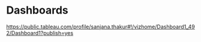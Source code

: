 # Dashboards
https://public.tableau.com/profile/sanjana.thakur#!/vizhome/Dashboard1_492/Dashboard1?publish=yes
